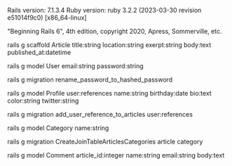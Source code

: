 Rails version: 7.1.3.4
Ruby version: ruby 3.2.2 (2023-03-30 revision e51014f9c0) [x86_64-linux]

"Beginning Rails 6", 4th edition, copyright 2020, Apress, Sommerville, etc.

rails g scaffold Article title:string location:string exerpt:string body:text published_at:datetime

rails g model User email:string password:string

rails g migration rename_password_to_hashed_password

rails g model Profile user:references name:string birthday:date bio:text color:string twitter:string

rails g migration add_user_reference_to_articles user:references

rails g model Category name:string

rails g migration CreateJoinTableArticlesCategories article category

rails g model Comment article_id:integer name:string email:string body:text


